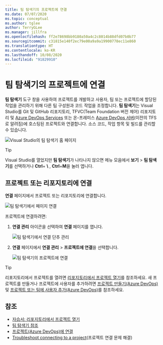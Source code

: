 ```yaml
---
title: 팀 탐색기의 프로젝트에 연결
ms.date: 07/07/2020
ms.topic: conceptual
ms.author: tglee
author: TerryGLee
ms.manager: jillfra
ms.openlocfilehash: ff2e78698bb9180a50a4c2c8014b88dfd07b0b77
ms.sourcegitcommit: c31815e140f2ec79e00a9a9a19900778ec11e860
ms.translationtype: HT
ms.contentlocale: ko-KR
ms.lasthandoff: 10/08/2020
ms.locfileid: "91829910"
---
```

# <a name="connect-to-projects-in-team-explorer"></a>팀 탐색기의 프로젝트에 연결

**팀 탐색기** 도구 창을 사용하여 프로젝트를 개발하고 사용자, 팀 또는 프로젝트에 할당된 작업을 관리하기 위해 다른 팀 구성원과 코드 작업을 조정합니다. **팀 탐색기**는 Visual Studio를 Git 및 GitHub 리포지토리, TFVC(Team Foundation 버전 제어) 리포지토리 및 [Azure DevOps Services](/azure/devops/user-guide/what-is-azure-devops-services) 또는 온-프레미스 [Azure DevOps 서버](/azure/devops/index-all)(이전의 TFS로 알려짐)에 호스팅된 프로젝트와 연결합니다. 소스 코드, 작업 항목 및 빌드를 관리할 수 있습니다.

![Visual Studio의 팀 탐색기 홈 페이지](media/team-explorer/team-explorer.png)

> [!TIP]
> Visual Studio를 열었지만 **팀 탐색기**가 나타나지 않으면 메뉴 모음에서 **보기** > **팀 탐색기**를 선택하거나 **Ctrl**+ **&#92;** , **Ctrl**+**M**을 눌러 엽니다.

## <a name="connect-to-a-project-or-repository"></a>프로젝트 또는 리포지토리에 연결

**연결** 페이지에서 프로젝트 또는 리포지토리에 연결합니다.

![팀 탐색기에서 페이지 연결](media/team-explorer/connect.png)

프로젝트에 연결하려면:

1. **연결 관리** 아이콘을 선택하여 **연결** 페이지를 엽니다.

   ![팀 탐색기에서 연결 단추 관리](media/team-explorer/manage-connections.png)

1. **연결** 페이지에서 **연결 관리** > **프로젝트에 연결**을 선택합니다.

   ![팀 탐색기의 프로젝트에 연결](media/team-explorer/connect-project.png)

> [!TIP]
> 리포지토리에서 프로젝트를 열려면 [리포지토리에서 프로젝트 열기](../get-started/tutorial-open-project-from-repo.md)를 참조하세요. 새 프로젝트를 만들거나 프로젝트에 사용자를 추가하려면 [프로젝트 만들기(Azure DevOps)](/azure/devops/organizations/projects/create-project) 및 [프로젝트 또는 팀에 사용자 추가(Azure DevOps)](/azure/devops/organizations/security/add-users-team-project)를 참조하세요.

## <a name="see-also"></a>참조

- [자습서: 리포지토리에서 프로젝트 열기](../get-started/tutorial-open-project-from-repo.md)
- [팀 탐색기 참조](reference/team-explorer-reference.md)
- [프로젝트(Azure DevOps)에 연결](/azure/devops/organizations/projects/connect-to-projects)
- [Troubleshoot connecting to a project](/azure/devops/user-guide/troubleshoot-connection?view=azure-devops&preserve-view=true)(프로젝트 연결 문제 해결)
